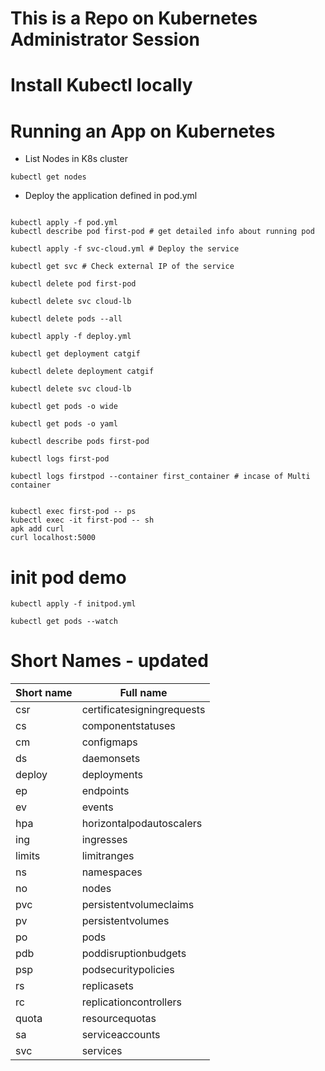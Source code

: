 # This is a Repo on Kubernetes Administrator Session


# Install Kubectl locally


# Running an App on Kubernetes

- List Nodes in K8s cluster

```
kubectl get nodes 
```
- Deploy the application defined in pod.yml
```

kubectl apply -f pod.yml
kubectl describe pod first-pod # get detailed info about running pod

kubectl apply -f svc-cloud.yml # Deploy the service 

kubectl get svc # Check external IP of the service

kubectl delete pod first-pod

kubectl delete svc cloud-lb

kubectl delete pods --all

kubectl apply -f deploy.yml

kubectl get deployment catgif

kubectl delete deployment catgif

kubectl delete svc cloud-lb

kubectl get pods -o wide

kubectl get pods -o yaml

kubectl describe pods first-pod

kubectl logs first-pod

kubectl logs firstpod --container first_container # incase of Multi container


kubectl exec first-pod -- ps
kubectl exec -it first-pod -- sh
apk add curl
curl localhost:5000
```

# init pod demo
```
kubectl apply -f initpod.yml

kubectl get pods --watch
```

# Short Names - updated

| Short name           | Full name                    |
| -------------------- | ---------------------------- |
|  csr                 |  certificatesigningrequests  |
|  cs                  |  componentstatuses           |
|  cm                  |  configmaps                  |
|  ds                  |  daemonsets                  |
|  deploy              |  deployments                 |
|  ep                  |  endpoints                   |
|  ev                  |  events                      |
|  hpa                 |  horizontalpodautoscalers    |
|  ing                 |  ingresses                   |
|  limits              |  limitranges                 |
|  ns                  |  namespaces                  |
|  no                  |  nodes                       |
|  pvc                 |  persistentvolumeclaims      |
|  pv                  |  persistentvolumes           |
|  po                  |  pods                        |
|  pdb                 |  poddisruptionbudgets        |
|  psp                 |  podsecuritypolicies         |
|  rs                  |  replicasets                 |
|  rc                  |  replicationcontrollers      |
|  quota               |  resourcequotas              |
|  sa                  |  serviceaccounts             |
|  svc                 |  services                    |
